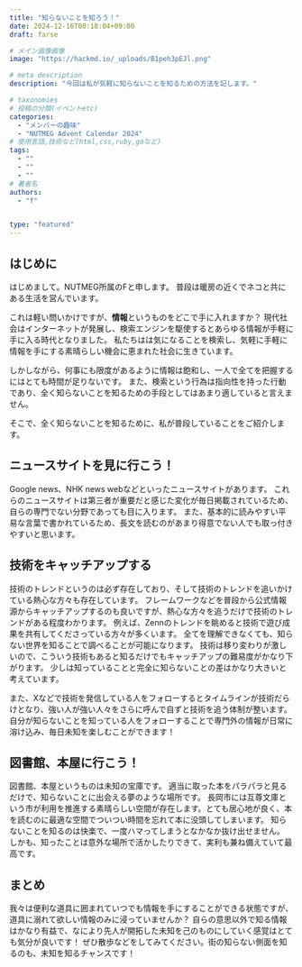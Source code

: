```yaml
---
title: "知らないことを知ろう！"
date: 2024-12-16T00:18:04+09:00
draft: farse

# メイン画像画像
image: "https://hackmd.io/_uploads/B1peh3pEJl.png"

# meta description
description: "今回は私が気軽に知らないことを知るための方法を記します。"

# taxonomies
# 投稿の分類(イベントetc)
categories:
  - "メンバーの趣味"
  - "NUTMEG Advent Calendar 2024"
# 使用言語,技術など(html,css,ruby,goなど)
tags:
  - ""
  - ""
  - ""
# 著者名
authors:
  - "f"


type: "featured"
---
```

## はじめに
はじめまして。NUTMEG所属のFと申します。
普段は暖房の近くでネコと共にある生活を営んでいます。

これは軽い問いかけですが、**情報**というものをどこで手に入れますか？
現代社会はインターネットが発展し、検索エンジンを駆使するとあらゆる情報が手軽に手に入る時代となりました。
私たちはは気になることを検索し、気軽に手軽に情報を手にする素晴らしい機会に恵まれた社会に生きています。

しかしながら、何事にも限度があるように情報は飽和し、一人で全てを把握するにはとても時間が足りないです。
また、検索という行為は指向性を持った行動であり、全く知らないことを知るための手段としてはあまり適していると言えません。

そこで、全く知らないことを知るために、私が普段していることをご紹介します。

## ニュースサイトを見に行こう！
Google news、NHK news webなどといったニュースサイトがあります。
これらのニュースサイトは第三者が重要だと感じた変化が毎日掲載されているため、自らの専門でない分野であっても目に入ります。
また、基本的に読みやすい平易な言葉で書かれているため、長文を読むのがあまり得意でない人でも取っ付きやすいと思います。

## 技術をキャッチアップする
技術のトレンドというのは必ず存在しており、そして技術のトレンドを追いかけている熱心な方々も存在しています。
フレームワークなどを普段から公式情報源からキャッチアップするのも良いですが、熱心な方々を追うだけで技術のトレンドがある程度わかります。
例えば、Zennのトレンドを眺めると技術で遊び成果を共有してくださっている方々が多くいます。
全てを理解できなくても、知らない世界を知ることで調べることが可能になります。
技術は移り変わりが激しいので、こういう技術もあると知るだけでもキャッチアップの難易度がかなり下がります。
少しは知っていることと完全に知らないことの差はかなり大きいと考えています。

また、Xなどで技術を発信している人をフォローするとタイムラインが技術だらけとなり、強い人が強い人々をさらに呼んで自ずと技術を追う体制が整います。
自分が知らないことを知っている人をフォローすることで専門外の情報が日常に溶け込み、毎日未知を楽しむことができます！

## 図書館、本屋に行こう！
図書館、本屋というものは未知の宝庫です。
適当に取った本をパラパラと見るだけで、知らないことに出会える夢のような場所です。
長岡市には互尊文庫という市が利用を推進する素晴らしい空間が存在します。とても居心地が良く、本を読むのに最適な空間でついつい時間を忘れて本に没頭してしまいます。
知らないことを知るのは快楽で、一度ハマってしまうとなかなか抜け出せません。
しかも、知ったことは意外な場所で活かしたりできて、実利も兼ね備えていて最高です。

## まとめ
我々は便利な道具に囲まれていつでも情報を手にすることができる状態ですが、道具に溺れて欲しい情報のみに浸っていませんか？
自らの意思以外で知る情報はかなり有益で、なにより先人が開拓した未知を己のものにしていく感覚はとても気分が良いです！
ぜひ散歩などをしてみてください。街の知らない側面を知るのも、未知を知るチャンスです！